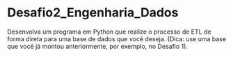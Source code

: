 # Desafio2_Engenharia_Dados
Desenvolva um programa em Python que realize o processo de ETL de forma direta para uma base de dados que você deseja. (Dica: use uma base que você já montou anteriormente, por exemplo, no Desafio 1). 
